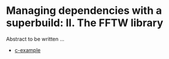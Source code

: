 # Managing dependencies with a superbuild: II. The FFTW library

Abstract to be written ...

- [c-example](c-example/)

